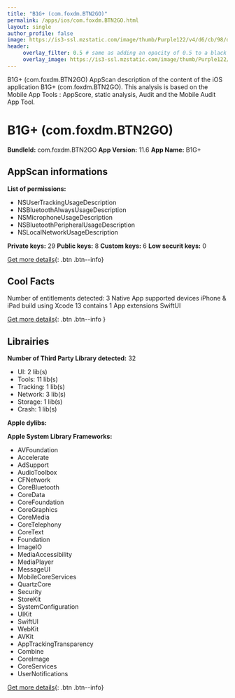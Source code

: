 ```yaml
---
title: "B1G+ (com.foxdm.BTN2GO)"
permalink: /apps/ios/com.foxdm.BTN2GO.html
layout: single
author_profile: false
image: https://is3-ssl.mzstatic.com/image/thumb/Purple122/v4/d6/cb/98/d6cb9888-c1fe-c7ae-c633-77308548e6f2/AppIcon-1x_U007emarketing-0-7-0-85-220.png/512x512bb.jpg
header: 
     overlay_filter: 0.5 # same as adding an opacity of 0.5 to a black background
     overlay_image: https://is3-ssl.mzstatic.com/image/thumb/Purple122/v4/d6/cb/98/d6cb9888-c1fe-c7ae-c633-77308548e6f2/AppIcon-1x_U007emarketing-0-7-0-85-220.png/512x512bb.jpg
---
```

B1G+ (com.foxdm.BTN2GO) AppScan description of the content of the iOS application B1G+ (com.foxdm.BTN2GO). This analysis is based on the Mobile App Tools : AppScore, static analysis, Audit and the Mobile Audit App Tool.

# B1G+ (com.foxdm.BTN2GO)

**BundleId:** com.foxdm.BTN2GO
**App Version:** 11.6
**App Name:** B1G+


## AppScan informations 

**List of permissions:** 
- NSUserTrackingUsageDescription
- NSBluetoothAlwaysUsageDescription
- NSMicrophoneUsageDescription
- NSBluetoothPeripheralUsageDescription
- NSLocalNetworkUsageDescription
  
  
**Private keys:** 29
**Public keys:** 8
**Custom keys:** 6
**Low securit keys:** 0
  
[Get more details](/pricing.html){: .btn .btn--info}

## Cool Facts

Number of entitlements detected: 3
Native App
supported devices iPhone & iPad
build using Xcode 13
contains 1 App extensions
SwiftUI
  
[Get more details](/pricing.html){: .btn .btn--info }

## Librairies 
**Number of Third Party Library detected:** 32
- UI: 2 lib(s)
- Tools: 11 lib(s)
- Tracking: 1 lib(s)
- Network: 3 lib(s)
- Storage: 1 lib(s)
- Crash: 1 lib(s)


**Apple dylibs:**


**Apple System Library Frameworks:**
- AVFoundation
- Accelerate
- AdSupport
- AudioToolbox
- CFNetwork
- CoreBluetooth
- CoreData
- CoreFoundation
- CoreGraphics
- CoreMedia
- CoreTelephony
- CoreText
- Foundation
- ImageIO
- MediaAccessibility
- MediaPlayer
- MessageUI
- MobileCoreServices
- QuartzCore
- Security
- StoreKit
- SystemConfiguration
- UIKit
- SwiftUI
- WebKit
- AVKit
- AppTrackingTransparency
- Combine
- CoreImage
- CoreServices
- UserNotifications


  
[Get more details](/pricing.html){: .btn .btn--info}

